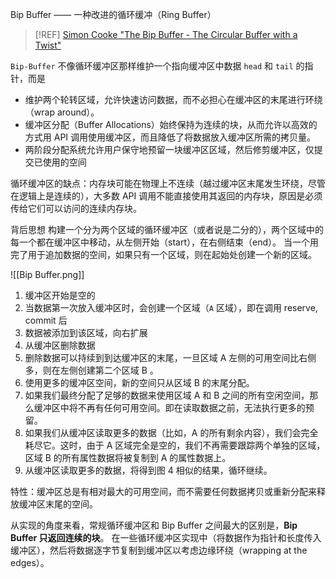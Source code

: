 Bip Buffer —— 一种改进的循环缓冲（Ring Buffer）

>[!REF]
>[Simon Cooke "The Bip Buffer - The Circular Buffer with a Twist" ](https://www.codeproject.com/Articles/3479/The-Bip-Buffer-The-Circular-Buffer-with-a-Twist)

`Bip-Buffer` 不像循环缓冲区那样维护一个指向缓冲区中数据 `head` 和 `tail` 的指针，而是
- 维护两个轮转区域，允许快速访问数据，而不必担心在缓冲区的末尾进行环绕（wrap around）。
- 缓冲区分配（Buffer Allocations）始终保持为连续的块，从而允许以高效的方式用 API 调用使用缓冲区，而且降低了将数据放入缓冲区所需的拷贝量。
- 两阶段分配系统允许用户保守地预留一块缓冲区区域，然后修剪缓冲区，仅提交已使用的空间

循环缓冲区的缺点：内存块可能在物理上不连续（越过缓冲区末尾发生环绕，尽管在逻辑上是连续的），大多数 API 调用不能直接使用其返回的内存块，原因是必须传给它们可以访问的连续内存块。

背后思想
构建一个分为两个区域的循环缓冲区（或者说是二分的），两个区域中的每一个都在缓冲区中移动，从左侧开始（start），在右侧结束（end）。
当一个用完了用于追加数据的空间，如果只有一个区域，则在起始处创建一个新的区域。

![[Bip Buffer.png]]
1. 缓冲区开始是空的
2. 当数据第一次放入缓冲区时，会创建一个区域（`A` 区域），即在调用 reserve, commit 后
3. 数据被添加到该区域，向右扩展
4. 从缓冲区删除数据
5. 删除数据可以持续到到达缓冲区的末尾，一旦区域 A 左侧的可用空间比右侧多，则在左侧创建第二个区域 B 。
6. 使用更多的缓冲区空间，新的空间只从区域 B 的末尾分配。
7. 如果我们最终分配了足够的数据来使用区域 A 和 B 之间的所有空闲空间，那么缓冲区中将不再有任何可用空间。即在读取数据之前，无法执行更多的预留。
8. 如果我们从缓冲区读取更多的数据（比如，A 的所有剩余内容），我们会完全耗尽它。这时，由于 A 区域完全是空的，我们不再需要跟踪两个单独的区域，区域 B 的所有属性数据将被复制到 A 的属性数据上。
9. 从缓冲区读取更多的数据，将得到图 4 相似的结果，循环继续。

特性：缓冲区总是有相对最大的可用空间，而不需要任何数据拷贝或重新分配来释放缓冲区末尾的空间。

从实现的角度来看，常规循环缓冲区和 Bip Buffer 之间最大的区别是，**Bip Buffer 只返回连续的块**。
在一些循环缓冲区实现中（将数据作为指针和长度传入缓冲区），然后将数据逐字节复制到缓冲区以考虑边缘环绕（wrapping at the edges）。






